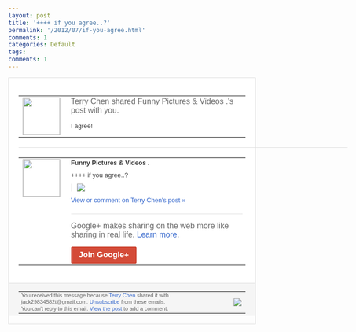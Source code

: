 ```yaml
---
layout: post
title: '++++ if you agree..?'
permalink: '/2012/07/if-you-agree.html'
comments: 1
categories: Default
tags: 
comments: 1
---
```

<div style="border:solid 1px #dfdfdf;color:#686868;font:13px Arial"><div style="background-color:#fff;padding:20px;"><table cellpadding="0" cellspacing="0"><tr><td style="padding-right:15px;vertical-align:top"><a href="https://plus.google.com/_/notifications/emlink?emrecipient=110200756825219614165&amp;emid=CJD8tITdn7ECFYRYcAodiGUAAA&amp;path=%2F108643996575278738906&amp;dt=1342494311534&amp;uob=8"><img height="75" src="https://lh3.googleusercontent.com/-KKRGTyJ5Bl0/AAAAAAAAAAI/AAAAAAAAEEY/jllxqER5dCk/s75-c-k-a/photo.jpg" style="border:solid 1px #cccccc;" width="75"/></a></td><td style="width:578px;color:#333;font:13px Arial;vertical-align:top;"><div style="color:#686868;font:16px Arial;;padding-bottom:15px">Terry Chen shared Funny Pictures &amp; Videos .'s post with you.</div><div style="padding-bottom:10px">I agree!</div></td></tr></table><div style="margin:20px 0;border-bottom:solid 1px #dfdfdf;width:670px;"></div><table cellpadding="0" cellspacing="0"><tr><td style="padding-right:15px;vertical-align:top"><a href="https://plus.google.com/_/notifications/emlink?emrecipient=110200756825219614165&amp;emid=CJD8tITdn7ECFYRYcAodiGUAAA&amp;path=%2F107200121064812799857&amp;dt=1342494311534&amp;uob=8"><img height="75" src="https://lh3.googleusercontent.com/-NWexy-ii2Ck/AAAAAAAAAAI/AAAAAAADoEs/o5NQ5vBMS_Q/s75-c-k-a/photo.jpg" style="border:solid 1px #cccccc;" width="75"/></a></td><td style="width:578px;color:#333;font:13px Arial;vertical-align:top;"><div style="font-weight:bold;padding-bottom:10px">Funny Pictures &amp; Videos .</div><div style="padding-bottom:10px">++++ if you agree..?</div><div style="margin-bottom:10px;padding-left:10px; border-left:2px solid #EAEAEA"><span style="margin-right:5px"><a href="https://plus.google.com/_/notifications/emlink?emrecipient=110200756825219614165&amp;emid=CJD8tITdn7ECFYRYcAodiGUAAA&amp;path=%2F108643996575278738906%2Fposts%2Ffpo9iJrUhbX%3Fgpinv%3DAMIXal-R4cAodlmznnQKxbxXyfwIRe7bnUfOZYabWhUgdLONVybKuZ7BrSWJHLvfTH3MNyaXNyMw28qdUNCnn733cMW2IlVLxBwjmVAeB3uGURQqnsi0b54&amp;dt=1342494311534&amp;uob=8" style="zSoyz;"><img border="0" src="https://lh5.googleusercontent.com/-TMwxGPpXBrU/UATV0xYxD5I/AAAAAAADyhs/BgLIJHqCz9E/w160/600850_365105586877340_260315777_n.jpg" style="max-height:200px;max-width:275px"/></a></span></div><a href="https://plus.google.com/_/notifications/emlink?emrecipient=110200756825219614165&amp;emid=CJD8tITdn7ECFYRYcAodiGUAAA&amp;path=%2F108643996575278738906%2Fposts%2Ffpo9iJrUhbX%3Fgpinv%3DAMIXal-R4cAodlmznnQKxbxXyfwIRe7bnUfOZYabWhUgdLONVybKuZ7BrSWJHLvfTH3MNyaXNyMw28qdUNCnn733cMW2IlVLxBwjmVAeB3uGURQqnsi0b54&amp;dt=1342494311534&amp;uob=8" style="color:#3366CC;text-decoration:none;">View or comment on Terry Chen's post »</a><div style="margin-top:20px;border-top:solid 1px #dfdfdf"><div style="padding:15px 0;color:#686868;font:16px Arial;">Google+ makes sharing on the web more like sharing in real life. <a href="http://www.google.com/+/learnmore/" style="color:#3366CC;text-decoration:none;">Learn more</a>.</div><a href="https://plus.google.com/_/notifications/emlink?emrecipient=110200756825219614165&amp;emid=CJD8tITdn7ECFYRYcAodiGUAAA&amp;path=%2F%3Fgpinv%3DAMIXal-R4cAodlmznnQKxbxXyfwIRe7bnUfOZYabWhUgdLONVybKuZ7BrSWJHLvfTH3MNyaXNyMw28qdUNCnn733cMW2IlVLxBwjmVAeB3uGURQqnsi0b54&amp;dt=1342494311534&amp;uob=8" style="display:inline-block;padding:7px 15px;background-color:#d44b38; color:#fff;font-size:16px; font-weight:bold;border-radius:2px;-webkit-border-radius:2px; -moz-border-radius:2px;border:solid 1px #c43b28; white-space:nowrap;text-decoration:none">Join Google+</a></div></td></tr></table></div><div style="border-top:solid 1px #dfdfdf;padding:0 20px; background-color:#f5f5f5"><table cellpadding="0" cellspacing="0" style="height:50px"><tbody><tr><td style="vertical-align:middle;width:100%; color:#636363;font:11px Arial; line-height:120%">You received this message because <a href="https://plus.google.com/_/notifications/emlink?emrecipient=110200756825219614165&amp;emid=CJD8tITdn7ECFYRYcAodiGUAAA&amp;path=%2F108643996575278738906%3Fgpinv%3DAMIXal-R4cAodlmznnQKxbxXyfwIRe7bnUfOZYabWhUgdLONVybKuZ7BrSWJHLvfTH3MNyaXNyMw28qdUNCnn733cMW2IlVLxBwjmVAeB3uGURQqnsi0b54&amp;dt=1342494311534&amp;uob=8" style="color:#3366CC;text-decoration:none;">Terry Chen</a> shared it with jack29834582t@gmail.com. <a href="https://plus.google.com/_/notifications/emlink?emrecipient=110200756825219614165&amp;emid=CJD8tITdn7ECFYRYcAodiGUAAA&amp;path=%2F_%2Fnonplus%2Femailsettings%3Fgpinv%3DAMIXal-R4cAodlmznnQKxbxXyfwIRe7bnUfOZYabWhUgdLONVybKuZ7BrSWJHLvfTH3MNyaXNyMw28qdUNCnn733cMW2IlVLxBwjmVAeB3uGURQqnsi0b54%26est%3DADH5u8WI4qKKYmc89T9koGSd07YCB_5lXEqewuenbDYlrKAPOKhli77_CCrtlHpP7iQV2-H6EOcCGMncMfs0uGQFkgdRLN2lkJB527W53sZbFZmLHCUx3okO_byjpsIOmyMqN-vgURHwEz_MmUIEO3dImdfZIuG3uw&amp;dt=1342494311534&amp;uob=8" style="color:#3366CC;text-decoration:none;">Unsubscribe</a> from these emails.<br/>You can't reply to this email. <a href="https://plus.google.com/_/notifications/emlink?emrecipient=110200756825219614165&amp;emid=CJD8tITdn7ECFYRYcAodiGUAAA&amp;path=%2F108643996575278738906%2Fposts%2Ffpo9iJrUhbX%3Fgpinv%3DAMIXal-R4cAodlmznnQKxbxXyfwIRe7bnUfOZYabWhUgdLONVybKuZ7BrSWJHLvfTH3MNyaXNyMw28qdUNCnn733cMW2IlVLxBwjmVAeB3uGURQqnsi0b54&amp;dt=1342494311534&amp;uob=8" style="color:#3366CC;text-decoration:none;">View the post</a> to add a comment.<br/></td><td><img src="https://ssl.gstatic.com/s2/oz/images/notifications/logo/google-plus-6617a72bb36cc548861652780c9e6ff1.png"/></td></tr></tbody></table></div></div>